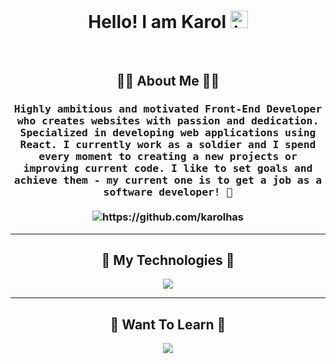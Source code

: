 <h1 align="center">Hello! I am Karol <img src="https://user-images.githubusercontent.com/1303154/88677602-1635ba80-d120-11ea-84d8-d263ba5fc3c0.gif" width="28px" height="28px" alt="hi"></h1>

<br>

<h2 align="center"> 👨‍💻 About Me 👨‍💻</h2>
<h3 align="center">
 <samp>Highly <b>ambitious and motivated</b> Front-End Developer who creates websites with passion and dedication. Specialized in developing web applications using React. I currently work as a soldier and I spend every moment to creating a new projects or improving current code. I like to set goals and achieve them - <b>my current one is to get a job as a software developer! 🎯</b></samp>
  <br><br>
  <img src="https://komarev.com/ghpvc/?username=karolhas" alt="https://github.com/karolhas" />
</h3>

<hr>

<h2 align="center">🚀 My Technologies 🚀</h2>
<p align="center">
    <a href="https://skillicons.dev">
    <img src="https://skillicons.dev/icons?i=html,css,js,react,tailwind,bootstrap,git,github,vscode" />
  </a>
</p>

<hr>

<h2 align="center">🧠 Want To Learn 🧠</h2>
<p align="center">
    <a href="https://skillicons.dev">
    <img src="https://skillicons.dev/icons?i=ts,nodejs,nextjs,express,mongodb,firebase,docker" />
  </a>
</p>

